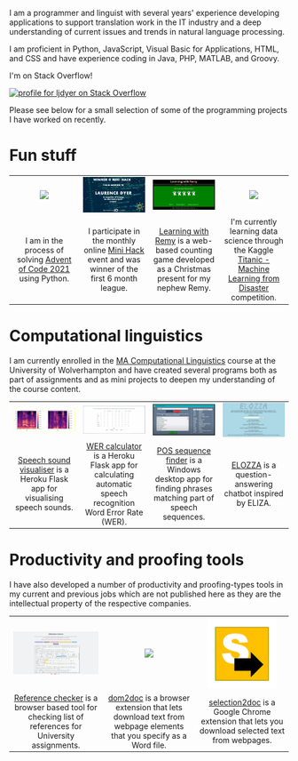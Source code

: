 <!--
**ljdyer/ljdyer** is a ✨ _special_ ✨ repository because its `README.md` (this file) appears on your GitHub profile. -->

I am a programmer and linguist with several years' experience developing applications to support translation work in the IT industry and a deep understanding of current issues and trends in natural language processing.

I am proficient in Python, JavaScript, Visual Basic for Applications, HTML, and CSS and have experience coding in Java, PHP, MATLAB, and Groovy.

I'm on Stack Overflow!

<a href="https://stackoverflow.com/users/17568469/ljdyer"><img src="https://stackexchange.com/users/flair/23521233.png" width="208" height="58" alt="profile for ljdyer on Stack Overflow" title="profile for ljdyer on Stack Overflow"></a>

Please see below for a small selection of some of the programming projects I have worked on recently.

# Fun stuff

<table style="width:100%; text-align:center; border:none; table-layout: fixed">
  <colgroup>
    <col style="max-width:25%">
    <col style="max-width:25%">
    <col style="max-width:25%">
    <col style="max-width:25%">
  </colgroup>  
  <tbody>
    <tr>
      <td width="25%" align="center"><a href="https://github.com/ljdyer/advent-of-code-2021" width="100%"><img src="https://github.com/ljdyer/readme-img/blob/main/AoC.jpg"></img></a></td>
      <td width="25%" align="center"><a href="https://github.com/ljdyer/ljdyer-minihack" width="100%"><img src="https://github.com/ljdyer/ljdyer-minihack/blob/main/img/certificate.png"></img></a></td>
      <td width="25%" align="center"><a href="https://github.com/ljdyer/learning-with-remy" width="100%"><img src="https://github.com/ljdyer/learning-with-remy/blob/master/readme-img/ghostbusters-game.PNG"></a></img></td>
      <td width="25%" align="center"><a href="https://github.com/ljdyer/titanic" width="100%"><img src="https://github.com/ljdyer/titanic/blob/master/movie-img.PNG"></a></img></td>
    </tr>
    <tr>
      <td align="center">I am in the process of solving <a href="https://github.com/ljdyer/advent-of-code-2021">Advent of Code 2021</a> using Python.</td>
      <td align="center">I participate in the monthly online <a href="https://github.com/ljdyer/ljdyer-minihack">Mini Hack</a> event and was winner of the first 6 month league.</td>
      <td align="center"><a href="https://github.com/ljdyer/learning-with-remy">Learning with Remy</a> is a web-based counting game developed as a Christmas present for my nephew Remy.</td>
      <td align="center">I'm currently learning data science through the Kaggle <a href="https://github.com/ljdyer/titanic">Titanic - Machine Learning from Disaster</a> competition.</td>
    </tr>
  </tbody>
</table>

# Computational linguistics

I am currently enrolled in the <a href="https://www.wlv.ac.uk/courses/ma-computational-linguistics/">MA Computational Linguistics</a> course at the University of Wolverhampton and have created several programs both as part of assignments and as mini projects to deepen my understanding of the course content.

<table style="width:100%; text-align:center; border:none; table-layout: fixed, overflow:hidden">
  <colgroup>
    <col style="max-width:25%">
    <col style="max-width:25%">
    <col style="max-width:25%">
    <col style="max-width:25%">
  </colgroup>    
  <tbody>
    <tr>
      <td width="25%" align="center"><a href="https://github.com/ljdyer/speech-sound-visualiser" width="100%"><img src="https://github.com/ljdyer/speech-sound-visualiser/blob/main/readme-img/mel.PNG"></a></img></td>
      <td width="25%" align="center"><a href="https://github.com/ljdyer/wer-calculator" width="100%"><img src="https://github.com/ljdyer/wer-calculator/blob/main/readme-img/levenshtein.png"></a></img></td>
      <td width="25%" align="center"><a href="https://github.com/ljdyer/pos-sequence-finder" width="100%"><img src="https://github.com/ljdyer/POS-sequence-finder/blob/main/readme-img/app-screenshot.PNG"></a></img></td>
      <td width="25%" align="center"><a href="https://github.com/ljdyer/elozza" width="100%">
        <img src="https://github.com/ljdyer/ELOZZA/blob/main/readme-img/screenshot.PNG"></a></img>
      </td>
    </tr>
    <tr>
      <td align="center"><a href="https://github.com/ljdyer/speech-sound-visualiser">Speech sound visualiser</a> is a Heroku Flask app for visualising speech sounds.</td>
      <td align="center"><a href="https://github.com/ljdyer/wer-calculator">WER calculator</a> is a Heroku Flask app for calculating automatic speech recognition Word Error Rate (WER).</td>
      <td align="center"><a href="https://github.com/ljdyer/pos-sequence-finder">POS sequence finder</a> is a Windows desktop app for finding phrases matching part of speech sequences.</td>
      <td align="center"><a href="https://github.com/ljdyer/elozza">ELOZZA</a> is a question-answering chatbot inspired by ELIZA.</td>
    </tr>
  <tr>
</table>

# Productivity and proofing tools

I have also developed a number of productivity and proofing-types tools in my current and previous jobs which are not published here as they are the intellectual property of the respective companies.

<table style="width:100%; text-align:center; border:none; table-layout: fixed, overflow:hidden">
  <colgroup>
    <col style="max-width:33%">
    <col style="max-width:33%">
    <col style="max-width:33%">
  </colgroup> 
  <tbody>
  <tr>
  <td align="center" style="width:33%; text-align:center" width="33%"><a href="https://github.com/ljdyer/reference-checker" width="100%">
    <img style="margin:auto" src="https://github.com/ljdyer/reference-checker/blob/main/site/img/youtube-thumbnail.PNG"></a></img>
  </td>
  <td align="center" style="width:33%; text-align:center" width="33%"><a href="https://github.com/ljdyer/dom2doc" width="100%">
    <img style="margin:auto" src="https://github.com/ljdyer/dom2doc/blob/main/Chrome/public/icon128.png"></a></img>
  </td>
  <td align="center" style="width:33%; text-align:center" width="33%"><a href="https://github.com/ljdyer/selection2doc" width="100%">
    <img style="margin:auto" src="https://github.com/ljdyer/selection2doc/blob/main/Chrome/public/icon128.png"></a></img>
  </td>
  </tr>
  <tr>
    <td align="center" style="width:33%; text-align:center" width="33%"><a href="https://github.com/ljdyer/reference-checker">Reference checker</a> is a browser based tool for checking list of references for University assignments.</td>
    <td align="center" style="width:33%; text-align:center" width="33%"><a href="https://github.com/ljdyer/dom2doc">dom2doc</a> is a browser extension that lets download text from webpage elements that you specify as a Word file.</td>
    <td align="center" style="width:33%; text-align:center" width="33%"><a href="https://github.com/ljdyer/selection2doc">selection2doc</a> is a Google Chrome extension that lets you download selected text from webpages.</td>
  </tr>
  </tbody>
</table>
